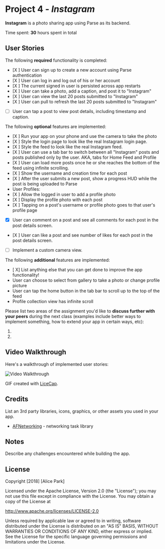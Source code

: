 # Project 4 - *Instagram*

**Instagram** is a photo sharing app using Parse as its backend.

Time spent: **30** hours spent in total

## User Stories

The following **required** functionality is completed:

- [X ] User can sign up to create a new account using Parse authentication
- [X ] User can log in and log out of his or her account
- [X ] The current signed in user is persisted across app restarts
- [X ] User can take a photo, add a caption, and post it to "Instagram"
- [X ] User can view the last 20 posts submitted to "Instagram"
- [X ] User can pull to refresh the last 20 posts submitted to "Instagram"
- [ ] User can tap a post to view post details, including timestamp and caption.

The following **optional** features are implemented:

- [X ] Run your app on your phone and use the camera to take the photo
- [X ] Style the login page to look like the real Instagram login page.
- [X ] Style the feed to look like the real Instagram feed.
- [X ] User can use a tab bar to switch between all "Instagram" posts and posts published only by the user. AKA, tabs for Home Feed and Profile
- [X ] User can load more posts once he or she reaches the bottom of the feed using infinite scrolling.
- [X ] Show the username and creation time for each post
- [X ] After the user submits a new post, show a progress HUD while the post is being uploaded to Parse
- User Profiles:
- [X ] Allow the logged in user to add a profile photo
- [X ] Display the profile photo with each post
- [X ] Tapping on a post's username or profile photo goes to that user's profile page
- [X] User can comment on a post and see all comments for each post in the post details screen.
- [X ] User can like a post and see number of likes for each post in the post details screen.
- [ ] Implement a custom camera view.

The following **additional** features are implemented:

- [ X] List anything else that you can get done to improve the app functionality!
- User can choose to select from gallery to take a photo or change profile picture
- User can tap the home button in the tab bar to scroll up to the top of the feed
- Profile collection view has infinite scroll

Please list two areas of the assignment you'd like to **discuss further with your peers** during the next class (examples include better ways to implement something, how to extend your app in certain ways, etc):

1.
2.

## Video Walkthrough

Here's a walkthrough of implemented user stories:

<img src='https://i.imgur.com/GgeGUI6.gif' title='Video Walkthrough' width='' alt='Video Walkthrough' />

GIF created with [LiceCap](http://www.cockos.com/licecap/).

## Credits

List an 3rd party libraries, icons, graphics, or other assets you used in your app.

- [AFNetworking](https://github.com/AFNetworking/AFNetworking) - networking task library


## Notes

Describe any challenges encountered while building the app.

## License

Copyright [2018] [Alice Park]

Licensed under the Apache License, Version 2.0 (the "License");
you may not use this file except in compliance with the License.
You may obtain a copy of the License at

http://www.apache.org/licenses/LICENSE-2.0

Unless required by applicable law or agreed to in writing, software
distributed under the License is distributed on an "AS IS" BASIS,
WITHOUT WARRANTIES OR CONDITIONS OF ANY KIND, either express or implied.
See the License for the specific language governing permissions and
limitations under the License.
